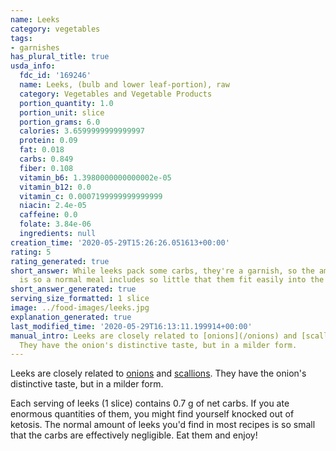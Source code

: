 ```yaml
---
name: Leeks
category: vegetables
tags:
- garnishes
has_plural_title: true
usda_info:
  fdc_id: '169246'
  name: Leeks, (bulb and lower leaf-portion), raw
  category: Vegetables and Vegetable Products
  portion_quantity: 1.0
  portion_unit: slice
  portion_grams: 6.0
  calories: 3.6599999999999997
  protein: 0.09
  fat: 0.018
  carbs: 0.849
  fiber: 0.108
  vitamin_b6: 1.3980000000000002e-05
  vitamin_b12: 0.0
  vitamin_c: 0.0007199999999999999
  niacin: 2.4e-05
  caffeine: 0.0
  folate: 3.84e-06
  ingredients: null
creation_time: '2020-05-29T15:26:26.051613+00:00'
rating: 5
rating_generated: true
short_answer: While leeks pack some carbs, they're a garnish, so the amount you use
  is so a normal meal includes so little that them fit easily into the keto diet.
short_answer_generated: true
serving_size_formatted: 1 slice
image: ../food-images/leeks.jpg
explanation_generated: true
last_modified_time: '2020-05-29T16:13:11.199914+00:00'
manual_intro: Leeks are closely related to [onions](/onions) and [scallions](/scallions).
  They have the onion's distinctive taste, but in a milder form.
---
```

Leeks are closely related to [onions](/onions) and [scallions](/scallions). They have the onion's distinctive taste, but in a milder form.

Each serving of leeks (1 slice) contains 0.7 g of net carbs. If you ate enormous quantities of them, you might find yourself knocked out of ketosis. The normal amount of leeks you'd find in most recipes is so small that the carbs are effectively negligible. Eat them and enjoy!
